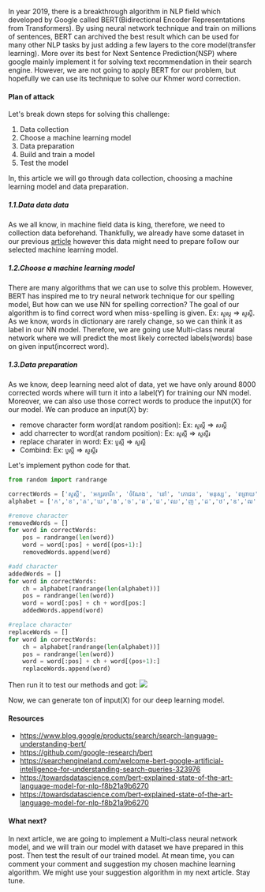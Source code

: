 In year 2019, there is a breakthrough algorithm in NLP field which developed by Google called BERT(Bidirectional Encoder Representations from Transformers). By using neural network technique and train on millions of sentences, BERT can archived the best result which can be used for many other NLP tasks by just adding a few layers to the core model(transfer learning).  More over its best for Next Sentence Prediction(NSP) where google mainly implement it for solving text recommendation in their search engine. However, we are not going to apply BERT for our problem, but hopefully we can use its technique to solve our Khmer word correction.

#### Plan of attack
Let's break down steps for solving this challenge:
1. Data collection
2. Choose a machine learning model
3. Data preparation
4. Build and train a model
5. Test the model

In, this article we will go through data collection, choosing a machine learning model and data preparation.




##### 1.1.Data data data
As we all know, in machine field data is king, therefore, we need to collection data beforehand. Thankfully, we already have some dataset  in our previous [article](https://viblo.asia/p/nlp-khmer-word-segmentationpart-i-63vKjRxyK2R) however this data might need to prepare follow our selected machine learning model.



##### 1.2.Choose a machine learning model
There are many algorithms that we can use to solve this problem. However, BERT has inspired me to try neural network technique for our spelling model, But how can we use NN for spelling correction? The goal of our algorithm is to find correct word when miss-spelling is given. Ex: `សួស្ត` => `សួស្តី`. As we know, words in dictionary are rarely change, so we can think it as label in our NN model. Therefore, we are going use Multi-class neural network where we will predict the most likely corrected labels(words) base on given input(incorrect word).



##### 1.3.Data preparation
As we know, deep learning need alot of data, yet we have only around 8000 corrected words where will turn it into a label(Y) for training our NN model. Moreover, we can also use those correct words to produce the input(X) for our model.
We can produce an input(X) by:
- remove character form word(at random position): Ex: `សួស្តី` => `សស្តី`
- add charrecter to word(at random position): Ex: `សួស្តី` => `សួស្តីរ`
- replace charater in word: Ex: `បួស្តី` => `សួស្តី`
- Combind: Ex: `បួស្តី` => `សួស្តីរ`


Let's implement python code for that.

```python
from random import randrange

correctWords = ['សួស្តី', 'អក្សរចារឹក', 'ចំណែង', 'នៅ', 'ភោជន', 'មនុស្ស', 'ពព្រាយ', 'ពពិល', 'ប្រជាករ', 'ប្រជាជន']
alphabet = ['ក','ខ','គ','ឃ','ង','ច','ឆ','ជ','ឈ','ញ','ដ','ឋ','ឌ','ឍ','ណ','ត','ថ','ទ','ធ','ន','ប','ផ','ព','ភ','ម','យ','រ','ល','វ','ឝ','ឞ','ស','ហ','ឡ','អ', 'ា', 'ិ', 'ី', 'ឹ', 'ឺ', 'ុ', 'ូ', 'ួ', 'ើ', 'ឿ', 'ៀ', 'េ', 'ែ', 'ៃ', 'ោ', 'ៅ', 'ំ', 'ះ', '◌ៈ', '៉', '់', '៌', '៏','័']

#remove character
removedWords = []
for word in correctWords:
    pos = randrange(len(word))
    word = word[:pos] + word[(pos+1):]
    removedWords.append(word)

#add character
addedWords = []
for word in correctWords:
    ch = alphabet[randrange(len(alphabet))]
    pos = randrange(len(word))
    word = word[:pos] + ch + word[pos:]
    addedWords.append(word)

#replace character
replaceWords = []
for word in correctWords:
    ch = alphabet[randrange(len(alphabet))]
    pos = randrange(len(word))
    word = word[:pos] + ch + word[(pos+1):]
    replaceWords.append(word)

```
Then run it to test our methods and got:
![](https://images.viblo.asia/f23c50dc-9e7f-4aeb-adff-c3ea54be510f.png)


Now, we can generate ton of input(X) for our deep learning model.
#### Resources
- https://www.blog.google/products/search/search-language-understanding-bert/
- https://github.com/google-research/bert
- https://searchengineland.com/welcome-bert-google-artificial-intelligence-for-understanding-search-queries-323976
- https://towardsdatascience.com/bert-explained-state-of-the-art-language-model-for-nlp-f8b21a9b6270
- https://towardsdatascience.com/bert-explained-state-of-the-art-language-model-for-nlp-f8b21a9b6270

#### What next?
In next article, we are going to implement a Multi-class neural network model, and we will train our model with dataset we have prepared in this post. Then test the result of our trained model. At mean time, you can comment your comment and suggestion my chosen machine learning algorithm. We might use your suggestion algorithm in my next article. Stay tune.